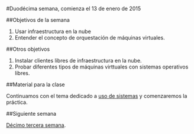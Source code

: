 #Duodécima semana, comienza el 13 de enero de 2015

##Objetivos de la semana

1. Usar infraestructura en la nube
2. Entender el concepto de orquestación de máquinas virtuales.

##Otros objetivos

1. Instalar clientes libres de infraestructura en la nube.
2. Probar diferentes tipos de máquinas virttuales con sistemas operativos libres.

##Material para la clase

Continuamos con el tema dedicado a [uso de sistemas](http://jj.github.io/IV/documentos/temas/Uso_de_sistemas) y comenzaremos la práctica.



##Siguiente semana

[Décimo tercera semana](13-semana.md). 
